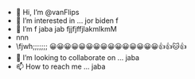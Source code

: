 - 👋 Hi, I’m @vanFlips
- 👀 I’m interested in ... jor biden f
- 🌱 I’m f jaba jab fjjfjffjlakmlkmM<M><M>
- nnn
- \fjwh;;;;;;; 😀😀😀😀😀😀😀😀😀😀😀😀😀😀😀👍👍🐱👍
- 💞️ I’m looking to collaborate on ... jaba
- 📫 How to reach me ... jaba

<!---
vanFlips/vanFlips is a ✨ special ✨ repository because its `README.md` (this file) appears on your GitHub profile.
You can click the Preview link to take a look at your changes.
--->
